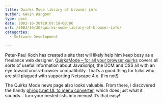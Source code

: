 ```yaml
---
title: Quirks Mode library of browser info
author: Kevin Dangoor
type: post
date: 2003-10-30T20:09:18+00:00
url: /2003/10/30/quirks-mode-library-of-browser-info/
categories:
  - Software Development

---
```

Peter-Paul Koch has created a site that will likely help him keep busy as a freelance web designer. [QuirksMode &#8211; for all your browser quirks][1] covers all sorts of useful information about JavaScript, the DOM and CSS all with an eye toward cross-browser compatibility. That&#8217;s a good thing for folks who are still plagued with supporting Netscape 4.x. (I&#8217;m not!)

The Quirks Mode news page also looks valuable. From there, I discovered the handy [phrogz.net UL to menu converter][2], which does just what it sounds&#8230; turn your nested lists into menus! It&#8217;s that easy!

 [1]: http://www.quirksmode.org/ "QuirksMode - for all your browser quirks"
 [2]: http://phrogz.net/JS/ul2menu/